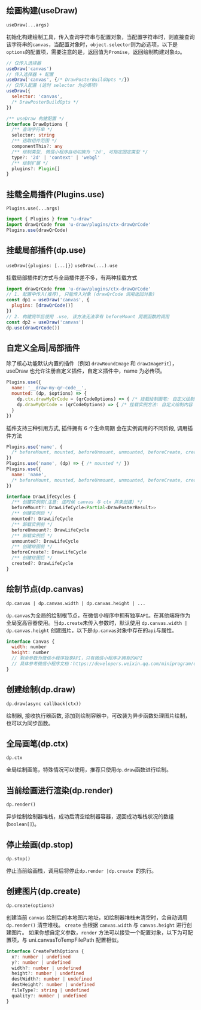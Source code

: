 ## 绘画构建(useDraw)

`useDraw(...args)`

初始化构建绘制工具，传入查询字符串与配置对象，当配置字符串时，则直接查询该字符串的`canvas`，当配置对象时，`object.selector`则为必选项，以下是`options`的配置项，需要注意的是，返回值为`Promise`，返回绘制构建对象`dp`。

```js
// 仅传入选择器
useDraw('canvas')
// 传入选择器 + 配置
useDraw('canvas', {/* DrawPosterBuildOpts */})
// 仅传入配置 (这时 selector 为必填项)
useDraw({
  selector: 'canvas',
  /* DrawPosterBuildOpts */
})
```

```typescript
/** useDraw 构建配置 */
interface DrawOptions {
  /** 查询字符串 */
  selector: string
  /** 选取组件范围 */
  componentThis?: any
  /** 绘制类型, 微信小程序自动切换为 '2d', 可指定固定类型 */
  type?: '2d' | 'context' | 'webgl'
  /** 绘制扩展 */
  plugins?: Plugin[]
}
```

## 挂载全局插件(Plugins.use)

`Plugins.use(...args)`

```js
import { Plugins } from "u-draw"
import drawQrCode from 'u-draw/plugins/ctx-drawQrCode'
Plugins.use(drawQrCode)
```


## 挂载局部插件(dp.use)

`useDraw({plugins: [...]})`
`useDraw(...).use`

挂载局部插件的方式与全局插件差不多，有两种挂载方式

```js
import drawQrCode from 'u-draw/plugins/ctx-drawQrCode'
// 1. 配置中传入(推荐), 只能传入对象 (drawQrCode 调用返回对象)
const dp1 = useDraw('canvas', {
  plugins: [drawQrCode()]
})
// 2. 构建完毕后使用 .use, 该方法无法享有 beforeMount 周期函数的调用
const dp2 = useDraw('canvas')
dp.use(drawQrCode())
```

## 自定义全局|局部插件

除了核心功能默认内置的插件（例如 `drawRoundImage` 和 `drawImageFit`），useDraw 也允许注册自定义插件，自定义插件中，name 为必传项。

```js
Plugins.use({
  name: '__draw-my-qr-code__',
  mounted: (dp, $options) => {
    dp.ctx.drawMyQrCode = (qrCodeOptions) => { /* 挂载绘制画笔: 自定义绘制方法 */ }
    dp.drawMyQrCode = (qrCodeOptions) => { /* 挂载实例方法: 自定义绘制内容 */ }
  }
})
```

插件支持三种引用方式, 插件拥有 6 个生命周期
会在实例调用的不同阶段, 调用插件方法

```js
Plugins.use('name', {
  /* beforeMount, mounted, beforeUnmount, unmounted, beforeCreate, created */
})
Plugins.use('name', (dp) => { /* mounted */ })
Plugins.use({
  name: 'name',
  /* beforeMount, mounted, beforeUnmount, unmounted, beforeCreate, created */
})
```

```ts
interface DrawLifeCycles {
  /** 创建实例前(注意: 这时候 canvas 与 ctx 并未创建) */
  beforeMount?: DrawLifeCycle<Partial<DrawPosterResult>>
  /** 创建实例后 */
  mounted?: DrawLifeCycle
  /** 卸载实例前 */
  beforeUnmount?: DrawLifeCycle
  /** 卸载实例后 */
  unmounted?: DrawLifeCycle
  /** 创建绘图前 */
  beforeCreate?: DrawLifeCycle
  /** 创建绘图后 */
  created?: DrawLifeCycle
}
```

## 绘制节点(dp.canvas)

`dp.canvas | dp.canvas.width | dp.canvas.height | ...`

`dp.canvas`为全局的绘制根节点，在微信小程序中拥有独享`API`。在其他端将作为全局宽高容器使用。当`dp.create`未传入参数时，默认使用 `dp.canvas.width | dp.canvas.height` 创建图片，以下是`dp.canvas`对象中存在的`api`与属性。

```js
interface Canvas {
  width: number
  height: number
  // 剩余参数为微信小程序独享API，只有微信小程序才拥有的API
  // 具体参考微信小程序文档：https://developers.weixin.qq.com/miniprogram/dev/api/canvas/Canvas.html
}
```

## 创建绘制(dp.draw)

`dp.draw(async callback(ctx))`

绘制器, 接收执行器函数, 添加到绘制容器中，可改装为异步函数处理图片绘制，也可以为同步函数。

## 全局画笔(dp.ctx)

`dp.ctx`

全局绘制画笔，特殊情况可以使用，推荐只使用`dp.draw`函数进行绘制。

## 当前绘画进行渲染(dp.render)

`dp.render()`

异步绘制绘制器堆栈，成功后清空绘制器容器，返回成功堆栈状况的数组(`boolean[]`)。

## 停止绘画(dp.stop)

`dp.stop()`

停止当前绘画栈，调用后将停止`dp.render |dp.create `的执行。

## 创建图片(dp.create)

`dp.create(options)`

创建当前 `canvas` 绘制后的本地图片地址，如绘制器堆栈未清空时，会自动调用 `dp.render()` 清空堆栈。
`create` 会根据 `canvas.width` 与 `canvas.height` 进行创建图片。
如果你想自定义参数，`render` 方法可以接受一个配置对象，以下为可配置项，与 uni.canvasToTempFilePath 配置相似。

```ts
interface CreatePathOptions {
  x?: number | undefined
  y?: number | undefined
  width?: number | undefined
  height?: number | undefined
  destWidth?: number | undefined
  destHeight?: number | undefined
  fileType?: string | undefined
  quality?: number | undefined
}
```
